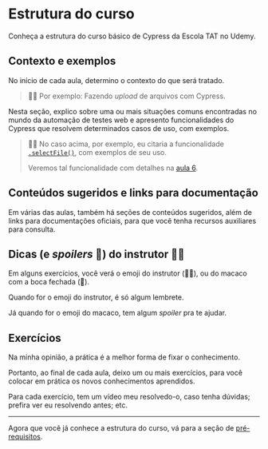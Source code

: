 # Estrutura do curso

Conheça a estrutura do curso básico de Cypress da Escola TAT no Udemy.

## Contexto e exemplos

No início de cada aula, determino o contexto do que será tratado.

> 👨‍🏫 Por exemplo: Fazendo _upload_ de arquivos com Cypress.

Nesta seção, explico sobre uma ou mais situações comuns encontradas no mundo da automação de testes web e apresento funcionalidades do Cypress que resolvem determinados casos de uso, com exemplos.

> 👨‍🏫 No caso acima, por exemplo, eu citaria a funcionalidade [`.selectFile()`](https://docs.cypress.io/api/commands/selectfile), com exemplos de seu uso.
>
> Veremos tal funcionalidade com detalhes na [aula 6](./06.md).
## Conteúdos sugeridos e links para documentação

Em várias das aulas, também há seções de conteúdos sugeridos, além de links para documentações oficiais, para que você tenha recursos auxiliares para consulta.

## Dicas (e _spoilers_ 🙊) do instrutor 👨‍🏫

Em alguns exercícios, você verá o emoji do instrutor (👨‍🏫), ou do macaco com a boca fechada (🙊).

Quando for o emoji do instrutor, é só algum lembrete.

Já quando for o emoji do macaco, tem algum _spoiler_ pra te ajudar.
## Exercícios

Na minha opinião, a prática é a melhor forma de fixar o conhecimento.

Portanto, ao final de cada aula, deixo um ou mais exercícios, para você colocar em prática os novos conhecimentos aprendidos.

Para cada exercício, tem um vídeo meu resolvedo-o, caso tenha dúvidas; prefira ver eu resolvendo antes; etc.

___

Agora que você já conhece a estrutura do curso, vá para a seção de [pré-requisitos](./_pre-requirements_.md).